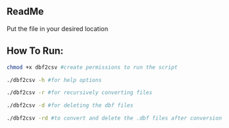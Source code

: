 ReadMe
------
Put the file in your desired location

How To Run:
-----------
```bash
chmod +x dbf2csv #create permissions to run the script

./dbf2csv -h #for help options

./dbf2csv -r #for recursively converting files

./dbf2csv -d #for deleting the dbf files

./dbf2csv -rd #to convert and delete the .dbf files after conversion
```
